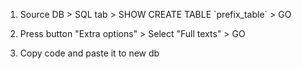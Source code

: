 
1. Source DB > SQL tab > SHOW CREATE TABLE \`prefix_table\` > GO

2. Press button "Extra options" > Select "Full texts" > GO

3. Copy code and paste it to new db

